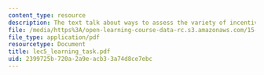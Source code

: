 ```yaml
---
content_type: resource
description: The text talk about ways to assess the variety of incentive plans
file: /media/https%3A/open-learning-course-data-rc.s3.amazonaws.com/15-322-leading-organizations-ii-fall-2003/2399725b720a2a9eacb33a74d8ce7ebc_lec5_learning_task.pdf
file_type: application/pdf
resourcetype: Document
title: lec5_learning_task.pdf
uid: 2399725b-720a-2a9e-acb3-3a74d8ce7ebc
---
```

